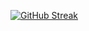 [![GitHub Streak](https://nirzak-streak-stats.vercel.app/?user=PascalSun)](https://www.linkedin.com/in/pascalsun23/)
